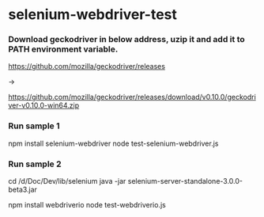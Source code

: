 # selenium-webdriver-test

### Download geckodriver in below address, uzip it and add it to PATH environment variable. 

https://github.com/mozilla/geckodriver/releases

-> 

https://github.com/mozilla/geckodriver/releases/download/v0.10.0/geckodriver-v0.10.0-win64.zip

### Run sample 1

npm install selenium-webdriver
node test-selenium-webdriver.js

### Run sample 2

cd /d/Doc/Dev/lib/selenium
java -jar selenium-server-standalone-3.0.0-beta3.jar

npm install webdriverio
node test-webdriverio.js
